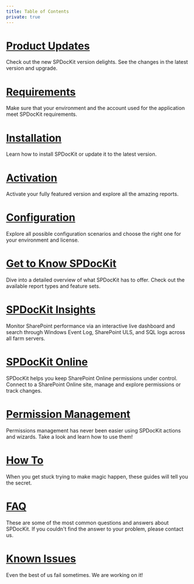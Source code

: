 ```yaml
---
title: Table of Contents
private: true
---
```


# [Product Updates](product-updates.md)
Check out the new SPDocKit version delights. See the changes in the latest version and upgrade. 
# [Requirements](requirements.md)
Make sure that your environment and the account used for the application meet SPDocKit requirements. 
# [Installation](installation.md)
Learn how to install SPDocKit or update it to the latest version. 
# [Activation](activation.md)
Activate your fully featured version and explore all the amazing reports. 
# [Configuration](configuration.md)
Explore all possible configuration scenarios and choose the right one for your environment and license. 
# [Get to Know SPDocKit](get-to-know-spdockit.md)
Dive into a detailed overview of what SPDocKit has to offer. Check out the available report types and feature sets. 
# [SPDocKit Insights](spdockit-insights.md)
Monitor SharePoint performance via an interactive live dashboard and search through Windows Event Log, SharePoint ULS, and SQL logs across all farm servers.
# [SPDocKit Online](spdockit-spo.md)  
SPDocKit helps you keep SharePoint Online permissions under control. Connect to a SharePoint Online site, manage and explore permissions or track changes.
# [Permission Management](permission-management.md)
Permissions management has never been easier using SPDocKit actions and wizards. Take a look and learn how to use them! 
# [How To](how-to.md)
When you get stuck trying to make magic happen, these guides will tell you the secret. 
# [FAQ](faq.md)
These are some of the most common questions and answers about SPDocKit. If you couldn't find the answer to your problem, please contact us.
# [Known Issues](known-issues.md)
Even the best of us fail sometimes. We are working on it! 